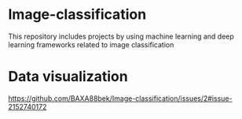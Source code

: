 # Image-classification
This repository includes projects by using machine learning and deep learning frameworks related to image classification 
# Data visualization
https://github.com/BAXA88bek/Image-classification/issues/2#issue-2152740172
